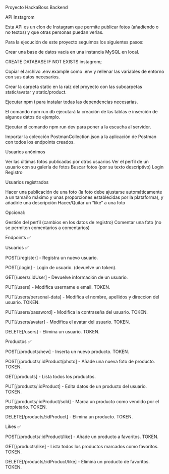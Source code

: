 Proyecto HackaBoss Backend

API Instagrom

Esta API es un clon de Instagram que permite publicar fotos (añadiendo o no textos) y que otras
personas puedan verlas.

Para la ejecución de este proyecto seguimos los siguientes pasos:

Crear una base de datos vacía en una instancia MySQL en local.

CREATE DATABASE IF NOT EXISTS instagrom;

Copiar el archivo .env.example como .env y rellenar las variables de entorno con sus datos necesarios.

Crear la carpeta static en la raiz del proyecto con las subcarpetas static/avatar y static/product.

Ejecutar npm i para instalar todas las dependencias necesarias.

El comando npm run db ejecutará la creación de las tablas e inserción de algunos datos de ejemplo.

Ejecutar el comando npm run dev para poner a la escucha al servidor.

Importar la colección PostmanCollection.json a la aplicación de Postman con todos los endpoints creados.

Usuarios anónimos

Ver las últimas fotos publicadas por otros usuarios
Ver el perfil de un usuario con su galería de fotos
Buscar fotos (por su texto descriptivo)
Login
Registro

Usuarios registrados

Hacer una publicación de una foto (la foto debe ajustarse automáticamente a un tamaño máximo y unas proporciones establecidas por la plataforma), y añadirle una descripción
Hacer/Quitar un “like” a una foto

Opcional:

Gestión del perfil (cambios en los datos de registro)
Comentar una foto (no se permiten comentarios a comentarios)

Endpoints ✅

Usuarios ✅

POST[/register] - Registra un nuevo usuario.

POST[/login] - Login de usuario. (devuelve un token).

GET[/users/:idUser] - Devuelve información de un usuario.

PUT[/users] - Modifica username e email. TOKEN.

PUT[/users/personal-data] - Modifica el nombre, apellidos y direccion del usuario. TOKEN.

PUT[/users/password] - Modifica la contraseña del usuario. TOKEN.

PUT[/users/avatar] - Modifica el avatar del usuario. TOKEN.

DELETE[/users] - Elimina un usuario. TOKEN.

Productos ✅

POST[/products/new] - Inserta un nuevo producto. TOKEN.

POST[/products/:idProduct/photo] - Añade una nueva foto de producto. TOKEN.

GET[/products] - Lista todos los productos.

PUT[/products/:idProduct] - Edita datos de un producto del usuario. TOKEN.

PUT[/products/:idProduct/sold] - Marca un producto como vendido por el propietario. TOKEN.

DELETE[/products/:idProduct] - Elimina un producto. TOKEN.

Likes ✅

POST[/products/:idProduct/like] - Añade un producto a favoritos. TOKEN.

GET[/products/like] - Lista todos los productos marcados como favoritos. TOKEN.

DELETE[/products/:idProduct/like] - Elimina un producto de favoritos. TOKEN.
